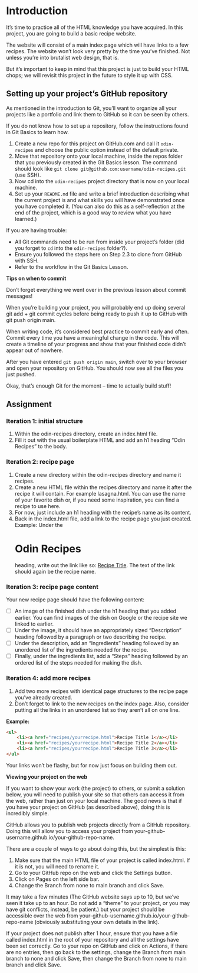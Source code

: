# Introduction

It’s time to practice all of the HTML knowledge you have acquired. In this project, you are going to build a basic recipe website.

The website will consist of a main index page which will have links to a few recipes. The website won’t look very pretty by the time you’ve finished. Not unless you’re into brutalist web design, that is.

But it’s important to keep in mind that this project is just to build your HTML chops; we will revisit this project in the future to style it up with CSS.

## Setting up your project’s GitHub repository

As mentioned in the introduction to Git, you’ll want to organize all your projects like a portfolio and link them to GitHub so it can be seen by others.

If you do not know how to set up a repository, follow the instructions found in Git Basics to learn how.

1. Create a new repo for this project on GitHub.com and call it `odin-recipes` and choose the public option instead of the default private.
2. Move that repository onto your local machine, inside the repos folder that you previously created in the Git Basics lesson. The command should look like `git clone git@github.com:username/odin-recipes.git` (use SSH).
3. Now cd into the `odin-recipes` project directory that is now on your local machine.
4. Set up your `README.md` file and write a brief introduction describing what the current project is and what skills you will have demonstrated once you have completed it. (You can also do this as a self-reflection at the end of the project, which is a good way to review what you have learned.)

If you are having trouble:

- All Git commands need to be run from inside your project’s folder (did you forget to `cd` into the `odin-recipes` folder?).
- Ensure you followed the steps here on Step 2.3 to clone from GitHub with SSH.
- Refer to the workflow in the Git Basics Lesson.

**Tips on when to commit**

Don’t forget everything we went over in the previous lesson about commit messages!

When you’re building your project, you will probably end up doing several git add + git commit cycles before being ready to push it up to GitHub with git push origin main.

When writing code, it’s considered best practice to commit early and often. Commit every time you have a meaningful change in the code. This will create a timeline of your progress and show that your finished code didn’t appear out of nowhere.

After you have entered `git push origin main`, switch over to your browser and open your repository on GitHub. You should now see all the files you just pushed.

Okay, that’s enough Git for the moment – time to actually build stuff!

## Assignment

### Iteration 1: initial structure

1. Within the odin-recipes directory, create an index.html file.
2. Fill it out with the usual boilerplate HTML and add an h1 heading “Odin Recipes” to the body.

### Iteration 2: recipe page

1. Create a new directory within the odin-recipes directory and name it recipes.
2. Create a new HTML file within the recipes directory and name it after the recipe it will contain. For example lasagna.html. You can use the name of your favorite dish or, if you need some inspiration, you can find a recipe to use here.
3. For now, just include an h1 heading with the recipe’s name as its content.
4. Back in the index.html file, add a link to the recipe page you just created. Example: Under the <h1>Odin Recipes</h1> heading, write out the link like so: <a href="recipes/recipename.html">Recipe Title</a>. The text of the link should again be the recipe name.

### Iteration 3: recipe page content

Your new recipe page should have the following content:

- [ ] An image of the finished dish under the h1 heading that you added earlier. You can find images of the dish on Google or the recipe site we linked to earlier.
- [ ] Under the image, it should have an appropriately sized “Description” heading followed by a paragraph or two describing the recipe.
- [ ] Under the description, add an “Ingredients” heading followed by an unordered list of the ingredients needed for the recipe.
- [ ] Finally, under the ingredients list, add a “Steps” heading followed by an ordered list of the steps needed for making the dish.

### Iteration 4: add more recipes

1. Add two more recipes with identical page structures to the recipe page you’ve already created.
2. Don’t forget to link to the new recipes on the index page. Also, consider putting all the links in an unordered list so they aren’t all on one line.

**Example:**

```html
<ul>
    <li><a href="recipes/yourrecipe.html">Recipe Title 1</a></li>
    <li><a href="recipes/yourrecipe.html">Recipe Title 2</a></li>
    <li><a href="recipes/yourrecipe.html">Recipe Title 3</a></li>
</ul>
```

Your links won’t be flashy, but for now just focus on building them out.

**Viewing your project on the web**

If you want to show your work (the project) to others, or submit a solution below, you will need to publish your site so that others can access it from the web, rather than just on your local machine. The good news is that if you have your project on GitHub (as described above), doing this is incredibly simple.

GitHub allows you to publish web projects directly from a GitHub repository. Doing this will allow you to access your project from your-github-username.github.io/your-github-repo-name.

There are a couple of ways to go about doing this, but the simplest is this:

1. Make sure that the main HTML file of your project is called index.html. If it is not, you will need to rename it.
2. Go to your GitHub repo on the web and click the Settings button.
3. Click on Pages on the left side bar.
4. Change the Branch from none to main branch and click Save.

It may take a few minutes (The GitHub website says up to 10, but we’ve seen it take up to an hour. Do not add a “theme” to your project, or you may have git conflicts, instead, be patient.) but your project should be accessible over the web from your-github-username.github.io/your-github-repo-name (obviously substituting your own details in the link).

If your project does not publish after 1 hour, ensure that you have a file called index.html in the root of your repository and all the settings have been set correctly. Go to your repo on GitHub and click on Actions, if there are no entries, then go back to the settings, change the Branch from main branch to none and click Save, then change the Branch from none to main branch and click Save.